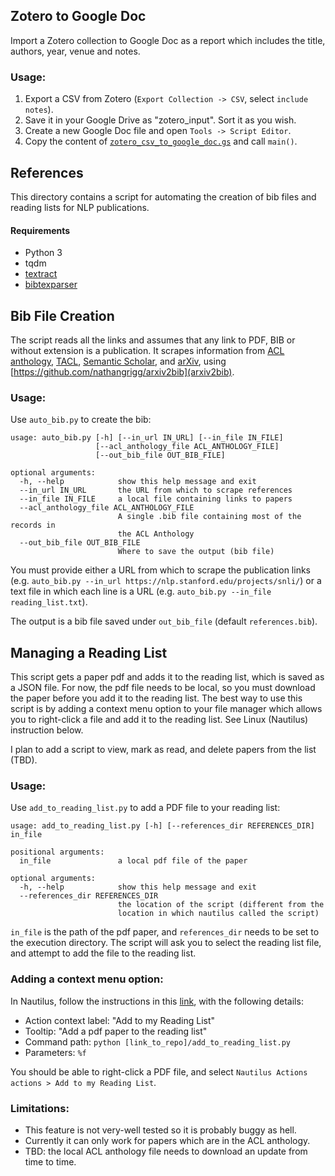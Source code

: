 ## Zotero to Google Doc

Import a Zotero collection to Google Doc as a report which includes the title, authors, year, venue and notes. 

### Usage:

1. Export a CSV from Zotero (`Export Collection -> CSV`, select `include notes`). 
2. Save it in your Google Drive as "zotero_input". Sort it as you wish. 
3. Create a new Google Doc file and open `Tools -> Script Editor`.  
4. Copy the content of [`zotero_csv_to_google_doc.gs`](zotero_to_google_doc/zotero_csv_to_google_doc.gs) and call `main()`. 


## References

This directory contains a script for automating the creation of bib files and reading lists for NLP publications.

#### Requirements

* Python 3
* tqdm
* [textract](http://textract.readthedocs.io/en/latest/installation.html)
* [bibtexparser](https://bibtexparser.readthedocs.io/en/master/)

## Bib File Creation

The script reads all the links and assumes that any link to PDF, BIB or without extension is a publication.
It scrapes information from [ACL anthology](http://aclweb.org/anthology/), [TACL](https://transacl.org/ojs/index.php/tacl/),
[Semantic Scholar](https://www.semanticscholar.org),
and [arXiv](https://arxiv.org), using [https://github.com/nathangrigg/arxiv2bib](arxiv2bib).

### Usage:

Use `auto_bib.py` to create the bib:

```
usage: auto_bib.py [-h] [--in_url IN_URL] [--in_file IN_FILE]
                   [--acl_anthology_file ACL_ANTHOLOGY_FILE]
                   [--out_bib_file OUT_BIB_FILE]

optional arguments:
  -h, --help            show this help message and exit
  --in_url IN_URL       the URL from which to scrape references
  --in_file IN_FILE     a local file containing links to papers
  --acl_anthology_file ACL_ANTHOLOGY_FILE
                        A single .bib file containing most of the records in
                        the ACL Anthology
  --out_bib_file OUT_BIB_FILE
                        Where to save the output (bib file)
```

You must provide either a URL from which to scrape the publication links (e.g. `auto_bib.py --in_url https://nlp.stanford.edu/projects/snli/`)
or a text file in which each line is a URL (e.g. `auto_bib.py --in_file reading_list.txt`).

The output is a bib file saved under `out_bib_file` (default `references.bib`).

## Managing a Reading List

This script gets a paper pdf and adds it to the reading list, which is saved as a JSON file.
For now, the pdf file needs to be local, so you must download the paper before you add it to the reading list.
The best way to use this script is by adding a context menu option to your file manager 
which allows you to right-click a file and add it to the reading list.
See Linux (Nautilus) instruction below.  

I plan to add a script to view, mark as read, and delete papers from the list (TBD).

### Usage:

Use `add_to_reading_list.py` to add a PDF file to your reading list:

```
usage: add_to_reading_list.py [-h] [--references_dir REFERENCES_DIR] in_file

positional arguments:
  in_file               a local pdf file of the paper

optional arguments:
  -h, --help            show this help message and exit
  --references_dir REFERENCES_DIR
                        the location of the script (different from the
                        location in which nautilus called the script)
```

`in_file` is the path of the pdf paper, and `references_dir` needs to be set to the execution directory.
The script will ask you to select the reading list file, and attempt to add the file to the reading list.

### Adding a context menu option:

In Nautilus, follow the instructions in this [link](https://www.howtogeek.com/116807/how-to-easily-add-custom-right-click-options-to-ubuntus-file-manager/), with the following details:

- Action context label: "Add to my Reading List"
- Tooltip: "Add a pdf paper to the reading list"
- Command path: `python [link_to_repo]/add_to_reading_list.py`
- Parameters: `%f`

You should be able to right-click a PDF file, and select `Nautilus Actions actions > Add to my Reading List`. 

### Limitations:

- This feature is not very-well tested so it is probably buggy as hell. 
- Currently it can only work for papers which are in the ACL anthology. 
- TBD: the local ACL anthology file needs to download an update from time to time.




